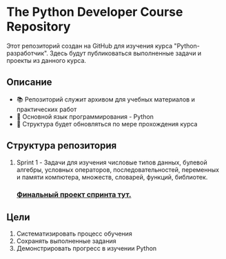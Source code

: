 # The Python Developer Course Repository

Этот репозиторий создан на GitHub для изучения курса "Python-разработчик". Здесь будут публиковаться выполненные задачи и проекты из данного курса.

## Описание
- 📚 Репозиторий служит архивом для учебных материалов и практических работ
- 🐍 Основной язык программирования - Python
- 📂 Структура будет обновляться по мере прохождения курса

## Структура репозитория
1. Sprint 1 - Задачи для изучения числовые типов данных, булевой алгебры, условных операторов, последовательностей, переменных и памяти компютера, 
   множеств, словарей, функций, библиотек.
   ### [**Финальный проект спринта тут.**](https://github.com/BEZBIG/Pedometr-program)

## Цели
1. Систематизировать процесс обучения
2. Сохранять выполненные задания
3. Демонстрировать прогресс в изучении Python
